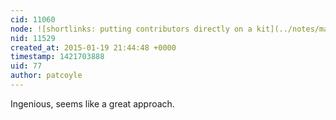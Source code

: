 ```yaml
---
cid: 11060
node: ![shortlinks: putting contributors directly on a kit](../notes/mathew/01-17-2015/shortlinks-putting-contributors-directly-on-a-kit)
nid: 11529
created_at: 2015-01-19 21:44:48 +0000
timestamp: 1421703888
uid: 77
author: patcoyle
---
```


Ingenious, seems like a great approach.